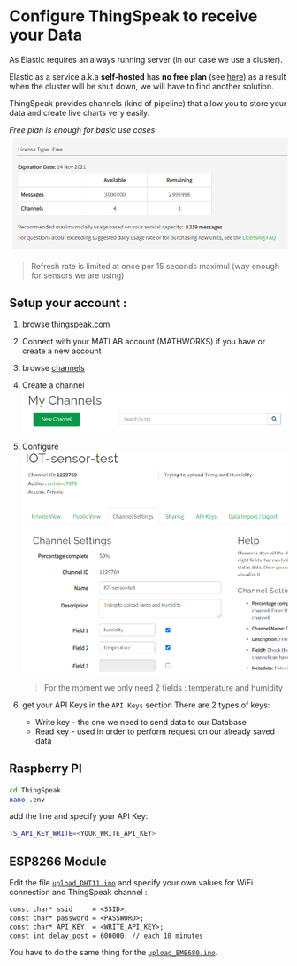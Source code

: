 # Configure ThingSpeak to receive your Data
As Elastic requires an always running server (in our case we use a cluster).

Elastic as a service a.k.a **self-hosted** has **no free plan** (see [here](https://www.elastic.co/fr/pricing/)) as a result when the cluster will be shut down, we will have to find another solution.

ThingSpeak provides channels (kind of pipeline) that allow you to store your data and create live charts very easily.

*Free plan is enough for basic use cases*
![freeplan](./images/free_plan.png)

> Refresh rate is limited at once per 15 seconds maximul (way enough for sensors we are using)

## Setup your account :
1. browse [thingspeak.com](https://thingspeak.com/)
1. Connect with your MATLAB account (MATHWORKS) if you have or create a new account
1. browse [channels](https://thingspeak.com/channels)
1. Create a channel
    ![channels](./images/channel.png)

1. Configure 
    ![config_channel](./images/config_channel.png)
    > For the moment we only need 2 fields : temperature and humidity

1. get your API Keys in the `API Keys` section
    There are 2 types of keys:
    - Write key - the one we need to send data to our Database
    - Read key  - used in order to perform request on our already saved data

## Raspberry PI
```bash
cd ThingSpeak
nano .env
```
add the line and specify your API Key:
```bash
TS_API_KEY_WRITE=<YOUR_WRITE_API_KEY>
```

## ESP8266 Module
Edit the file [`upload_DHT11.ino`](./upload_DHT11/upload_DHT11.ino) and specify your own values for WiFi connection and ThingSpeak channel :

```arduino
const char* ssid     = <SSID>;
const char* password = <PASSWORD>;
const char* API_KEY  = <WRITE_API_KEY>;
const int delay_post = 600000; // each 10 minutes
```

You have to do the same thing for the [`upload_BME680.ino`](./upload_BME680/upload_BME680.ino).